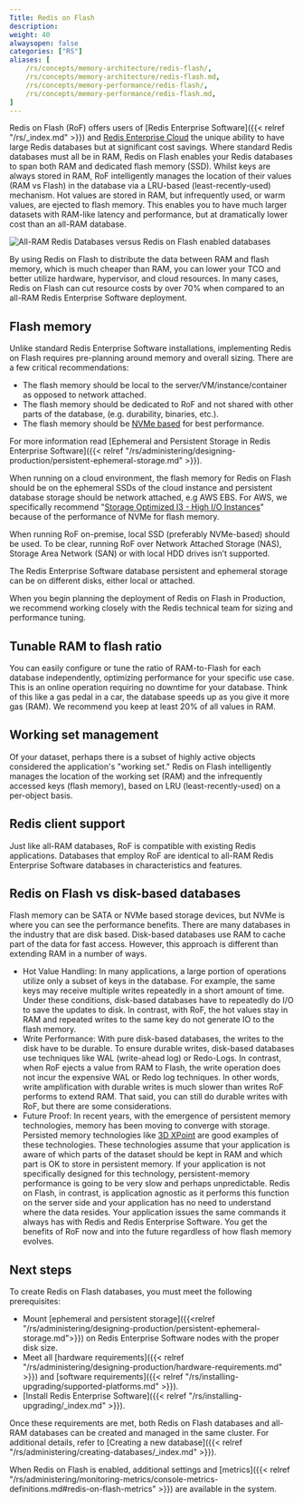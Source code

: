 ```yaml
---
Title: Redis on Flash
description:
weight: 40
alwaysopen: false
categories: ["RS"]
aliases: [
    /rs/concepts/memory-architecture/redis-flash/,
    /rs/concepts/memory-architecture/redis-flash.md,
    /rs/concepts/memory-performance/redis-flash/,
    /rs/concepts/memory-performance/redis-flash.md,
]
---
```

Redis on Flash (RoF) offers users of [Redis Enterprise
Software]({{< relref "/rs/_index.md" >}}) and [Redis
Enterprise Cloud](https://redislabs.com/redis-enterprise-cloud/) the unique ability to
have large Redis databases but at significant cost savings. Where
standard Redis databases must all be in RAM, Redis on Flash enables your
Redis databases to span both RAM and dedicated flash memory
(SSD). Whilst keys are always stored in RAM, RoF intelligently manages
the location of their values (RAM vs Flash) in the database via a
LRU-based (least-recently-used) mechanism. Hot values are stored in RAM,
but infrequently used, or warm values, are ejected to flash memory.
This enables you to have much larger datasets with RAM-like latency and
performance, but at dramatically lower cost than an all-RAM database.

![All-RAM Redis Databases versus Redis on Flash enabled
databases](/images/rs/redis_flash_px.png)

By using Redis on Flash to distribute the data between RAM and flash
memory, which is much cheaper than RAM, you can lower your TCO and
better utilize hardware, hypervisor, and cloud resources. In many cases,
Redis on Flash can cut resource costs by over 70% when compared to an
all-RAM Redis Enterprise Software deployment.

## Flash memory

Unlike standard Redis Enterprise Software installations, implementing
Redis on Flash requires pre-planning around memory and overall sizing.
There are a few critical recommendations:

- The flash memory should be local to the server/VM/instance/container
    as opposed to network attached.
- The flash memory should be dedicated to RoF and not shared with other
    parts of the database, (e.g. durability, binaries, etc.).
- The flash memory should be [NVMe
    based](https://en.wikipedia.org/wiki/NVM_Express) for best
    performance.

For more information read [Ephemeral and Persistent Storage in Redis
Enterprise
Software]({{< relref "/rs/administering/designing-production/persistent-ephemeral-storage.md" >}}).

When running on a cloud environment, the flash memory for Redis on Flash
should be on the ephemeral SSDs of the cloud instance and persistent
database storage should be network attached, e.g AWS EBS. For AWS, we
specifically recommend "[Storage Optimized I3 - High I/O
Instances](https://aws.amazon.com/ec2/instance-types/#storage-optimized)"
because of the performance of NVMe for flash memory.

When running RoF on-premise, local SSD (preferably NVMe-based) should be used. 
To be clear, running RoF over Network Attached Storage (NAS), Storage Area Network (SAN) or with local HDD drives isn’t supported.  

The Redis Enterprise Software database persistent and
ephemeral storage can be on different disks, either local or attached.

When you begin planning the deployment of Redis on Flash in Production,
we recommend working closely with the Redis technical team for
sizing and performance tuning.

## Tunable RAM to flash ratio

You can easily configure or tune the ratio of RAM-to-Flash for each
database independently, optimizing performance for your specific use
case. This is an online operation requiring no downtime for your
database. Think of this like a gas pedal in a car, the database speeds
up as you give it more gas (RAM). We recommend you keep at least 20% of
all values in RAM.

## Working set management

Of your dataset, perhaps there is a subset of highly active objects
considered the application's "working set." Redis on Flash 
intelligently manages the location of the working set (RAM) and the
infrequently accessed keys (flash memory), based on LRU
(least-recently-used) on a per-object basis.

## Redis client support

Just like all-RAM databases, RoF is compatible with existing Redis
applications. Databases that employ RoF are identical to all-RAM Redis
Enterprise Software databases in characteristics and features.

## Redis on Flash vs disk-based databases

Flash memory can be SATA or NVMe based storage devices, but NVMe is
where you can see the performance benefits. There are many databases in
the industry that are disk based. Disk-based databases use RAM to cache
part of the data for fast access. However, this approach is different
than extending RAM in a number of ways.

- Hot Value Handling: In many applications, a large portion of
    operations utilize only a subset of keys in the database. For
    example, the same keys may receive multiple writes repeatedly in a
    short amount of time. Under these conditions, disk-based databases
    have to repeatedly do I/O to save the updates to disk. In contrast,
    with RoF, the hot values stay in RAM and repeated writes to the same
    key do not generate IO to the flash memory.
- Write Performance: With pure disk-based databases, the writes to the
    disk have to be durable. To ensure durable writes, disk-based
    databases use techniques like WAL (write-ahead log) or Redo-Logs. In
    contrast, when RoF ejects a value from RAM to Flash, the write
    operation does not incur the expensive WAL or Redo log techniques.
    In other words, write amplification with durable writes is much
    slower than writes RoF performs to extend RAM. That said, you can
    still do durable writes with RoF, but there are some considerations.
- Future Proof: In recent years, with the emergence of persistent
    memory technologies, memory has been moving to converge with
    storage. Persisted memory technologies like [3D
    XPoint](https://en.wikipedia.org/wiki/3D_XPoint) are good examples
    of these technologies. These technologies assume that your
    application is aware of which parts of the dataset should be kept in
    RAM and which part is OK to store in persistent memory. If your
    application is not specifically designed for this technology,
    persistent-memory performance is going to be very slow and perhaps
    unpredictable. Redis on Flash, in contrast, is application
    agnostic as it performs this function on the server side and your
    application has no need to understand where the data resides. Your
    application issues the same commands it always has with Redis and
    Redis Enterprise Software. You get the benefits of RoF now and into
    the future regardless of how flash memory evolves.

## Next steps

To create Redis on Flash databases, you must meet the following prerequisites: 

- Mount [ephemeral and persistent storage]({{<relref "/rs/administering/designing-production/persistent-ephemeral-storage.md">}}) on Redis Enterprise Software nodes with the proper disk size.
- Meet all [hardware requirements]({{< relref "/rs/administering/designing-production/hardware-requirements.md" >}}) and [software requirements]({{< relref "/rs/installing-upgrading/supported-platforms.md" >}}).
- [Install Redis Enterprise Software]({{< relref "/rs/installing-upgrading/_index.md" >}}).

Once these requirements are met, both Redis on Flash databases and
all-RAM databases can be created and managed in the same cluster. For
additional details, refer to [Creating a new
database]({{< relref "/rs/administering/creating-databases/_index.md" >}}).

When Redis on Flash is enabled, additional settings and
[metrics]({{< relref "/rs/administering/monitoring-metrics/console-metrics-definitions.md#redis-on-flash-metrics" >}})
are available in the system.
